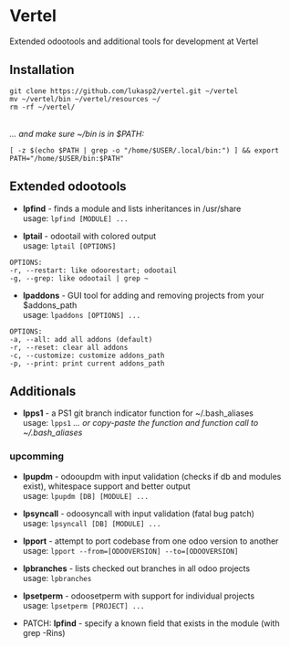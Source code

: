 # Vertel
Extended odootools and additional tools for development at Vertel

## Installation
```
git clone https://github.com/lukasp2/vertel.git ~/vertel
mv ~/vertel/bin ~/vertel/resources ~/
rm -rf ~/vertel/
```
\
*... and make sure ~/bin is in $PATH:*
```
[ -z $(echo $PATH | grep -o "/home/$USER/.local/bin:") ] && export PATH="/home/$USER/bin:$PATH"
```

## Extended odootools
* **lpfind** - finds a module and lists inheritances in /usr/share \
usage: `lpfind [MODULE] ...`

* **lptail** - odootail with colored output \
usage: `lptail [OPTIONS]`
```
OPTIONS:
-r, --restart: like odoorestart; odootail
-g, --grep: like odootail | grep ~
```

* **lpaddons** - GUI tool for adding and removing projects from your $addons_path \
usage: `lpaddons [OPTIONS] ...`
```
OPTIONS:
-a, --all: add all addons (default)
-r, --reset: clear all addons
-c, --customize: customize addons_path
-p, --print: print current addons_path
```

## Additionals
* **lpps1** - a PS1 git branch indicator function for ~/.bash_aliases \
usage: `lpps1`   *... or copy-paste the function and function call to ~/.bash_aliases*

### upcomming
* **lpupdm** - odooupdm with input validation (checks if db and modules exist), whitespace support and better output \
usage: `lpupdm [DB] [MODULE] ...`

* **lpsyncall** - odoosyncall with input validation (fatal bug patch) \
usage: `lpsyncall [DB] [MODULE] ...`

* **lpport** - attempt to port codebase from one odoo version to another \
usage: `lpport --from=[ODOOVERSION] --to=[ODOOVERSION]`

* **lpbranches** - lists checked out branches in all odoo projects \
usage: `lpbranches`

* **lpsetperm** - odoosetperm with support for individual projects \
usage: `lpsetperm [PROJECT] ...`

* PATCH: **lpfind** - specify a known field that exists in the module (with grep -Rins)
